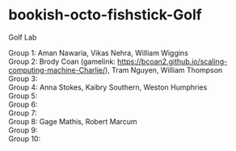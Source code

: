 # bookish-octo-fishstick-Golf
Golf Lab

Group 1: Aman Nawaria, Vikas Nehra, William Wiggins                 
Group 2: Brody Coan (gamelink: https://bcoan2.github.io/scaling-computing-machine-Charlie/), Tram Nguyen, William Thompson       
Group 3:             
Group 4: Anna Stokes, Kaibry Southern, Weston Humphries                
Group 5:              
Group 6:              
Group 7:                
Group 8: Gage Mathis, Robert Marcum               
Group 9:              
Group 10:        
